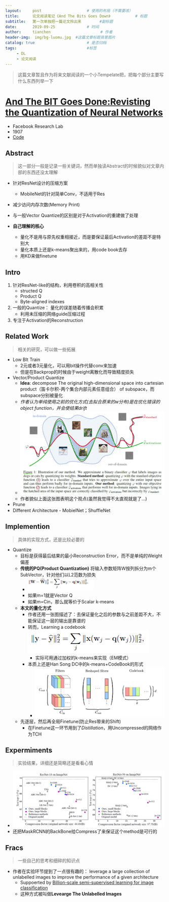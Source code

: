 ```yaml
---
layout:     post                    # 使用的布局（不需要改）
title:      论文阅读笔记《And The Bits Goes Down》           # 标题 
subtitle:   第一次单独把一篇论文拎出来        #副标题
date:       2019-09-25              # 时间
author:     tianchen                      # 作者
header-img:  img/bg-luomu.jpg  #这篇文章标题背景图片  
catalog: true                       # 是否归档
tags:                               #标签
     - DL
     - 论文阅读
---
```


> 这篇文章暂且作为将来文献阅读的一个小Tempelate把，把每个部分主要写什么东西列举一下

# [And The BIT Goes Done:Revisting the Quantization of Neural Networks](https://arxiv.org/abs/1907.05686)
* Facebook Research Lab
* 1907
* [Code](https://github.com/facebookresearch/kill-the-bits)

## Abstract

> 这一部分一般是记录一些关键词，然而单独读Abstract的时候貌似对文章内部的东西还没太理解

* 针对ResNet设计的压缩方案
    * MobileNet的针对简单Conv，不适用于Res
* 减少访问内存次数(Memory Print)
* 与一般Vector Quantize的区别是对于Activation的重建做了处理

* **自己理解的核心**
    * 量化不是用与原先权重相接近，而是要保证最后Activation的差距不是特别大
    * 量化本质上还是k-means聚出来的，用code book去存
    * 用KD来做finetune

## Intro

1. 针对ResNet-like的结构，利用卷积的高相关性
    * structed Q
    * Product Q
    * Byte-aligned indexes
2. 一般的Quantize： 量化的误差随着传播会积累
    * 利用未压缩的网络guide压缩过程
3. 专注于Activation的Reconstruction


## Related Work

> 相关的研究，可以做一些拓展

* Low BIt Train
    * 2元或者3元量化，可以用bit操作代替conv来加速
    * 但是在Backprop的时候由于weight离散化而导致精度损失
* Vector/Product Quantize
    * **Idea**: decompose The original high-dimensional space into cartesian product（笛卡尔积-两个集合内部元素任意组合） of subspace，而subspace分别被量化
    * *作者认为单纯使用之前的优化方式(去拟合原来的w分布)是在优化错误的object function，并会使结果drift*
    * ![](https://github.com/A-suozhang/MyPicBed/raw/master/img/20190925155414.png)
    * 作者貌似上面这张图表明这个观点(虽然我觉得不太直观就是了...)
* Prune 
* Different Architecture - MobielNet；ShuffleNet    

## Implemention

> 具体的实现方式，还是比较必要的

* Quantize
    * 目标是获得最后结果的最小Reconstruction Error，而不是单纯的Weight偏差
    * **传统的PQ(Product Quantization)** 将输入参数矩阵W按列拆分为m个SubVector，针对他们以L2范数为损失
        * ![](https://github.com/A-suozhang/MyPicBed/raw/master/img/20190925111938.png)
        * 如果m=1就是Vector Q
        * 如果m=Cin，那么就等价于Scalar k-means
    * **本文的量化方式**
        * 作者还用一张图描述了：去保证量化之后的参数与之前差距不大，不能保证这一层的输出是靠谱的
        * 转而，Learning a codebook ![](https://github.com/A-suozhang/MyPicBed/raw/master/img/20190925112226.png)
            * 实际可用通过加权的k-means来实现（EM模式）
        * 本质上还是Han Song DC中的k-means+CodeBook的形式
            * ![](https://github.com/A-suozhang/MyPicBed/raw/master/img/20190925155604.png)
    * 先逐层，然后再全局Finetune(防止Res带来的Shift)
        * 在Finetune这一环节用到了*Distillation*，用Uncompressed的网络作为TCH
    
## Expermiments

> 实验结果，详细还是简略还是看看心情

* ![](https://github.com/A-suozhang/MyPicBed/raw/master/img/20190925154249.png)
* 还把MaskRCNN的BackBone给Compress了来保证这个method是可行的

## Fracs

> 一些自己的思考和细碎的知识点

* 作者在实验环节提到了一点很有趣的： leverage a large collection of unlabelled images to improve the performance of a given architecture 
    * Suppoerted by [Billion-scale semi-supervised learning for image classification](https://www.semanticscholar.org/paper/Billion-scale-semi-supervised-learning-for-image-Yalniz-J%C3%A9gou/88ee291cf1f57fd0f4914a80b986a08a90d887f1)
    * 这种方式被叫做**Levearge The Unlabelled Images**


